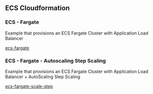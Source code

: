 ## ECS Cloudformation



### ECS - Fargate

Example that provisions an ECS Fargate Cluster with Application Load Balancer

[ecs-fargate](ecs-fargate.yaml)


### ECS - Fargate - Autoscaling Step Scaling

Example that provisions an ECS Fargate Cluster with Application Load Balancer + AutoScaling Step Scaling

[ecs-fargate-scale-step](ecs-fargate-scale-step.yaml)